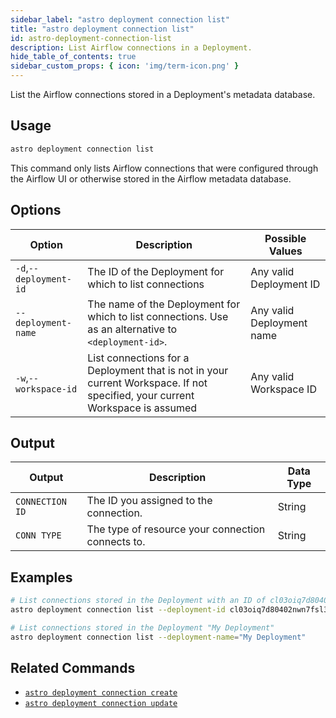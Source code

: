 ```yaml
---
sidebar_label: "astro deployment connection list"
title: "astro deployment connection list"
id: astro-deployment-connection-list
description: List Airflow connections in a Deployment.
hide_table_of_contents: true
sidebar_custom_props: { icon: 'img/term-icon.png' } 
---
```


List the Airflow connections stored in a Deployment's metadata database. 

## Usage

```sh
astro deployment connection list
```

This command only lists Airflow connections that were configured through the Airflow UI or otherwise stored in the Airflow metadata database. 

## Options

| Option                         | Description                                                                            | Possible Values                                                                |
| ------------------------------ | -------------------------------------------------------------------------------------- | ------------------------------------------------------------------------------ |
| `-d`,`--deployment-id`           |    The ID of the Deployment for which to list connections                                                | Any valid Deployment ID |
| `--deployment-name` | The name of the Deployment for which to list connections. Use as an alternative to `<deployment-id>`. | Any valid Deployment name                                            |
| `-w`,`--workspace-id`          | List connections for a Deployment that is not in your current Workspace. If not specified, your current Workspace is assumed           | Any valid Workspace ID                                                         |

## Output

| Output  | Description                                       | Data Type |
| ------- | ------------------------------------------------- | --------- |
| `CONNECTION ID`  | The ID you assigned to the connection.                     | String    |
| `CONN TYPE` | The type of resource your connection connects to. | String    |

## Examples

```bash
# List connections stored in the Deployment with an ID of cl03oiq7d80402nwn7fsl3dmv
astro deployment connection list --deployment-id cl03oiq7d80402nwn7fsl3dmv

# List connections stored in the Deployment "My Deployment"
astro deployment connection list --deployment-name="My Deployment"
```

## Related Commands

- [`astro deployment connection create`](cli/astro-deployment-connection-create.md)
- [`astro deployment connection update`](cli/astro-deployment-connection-update.md)
